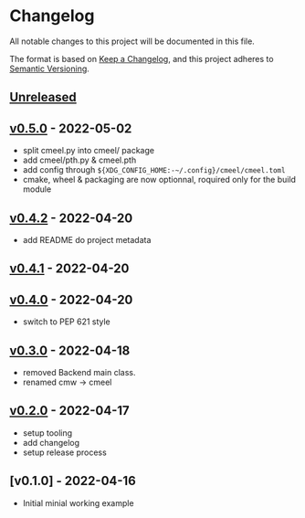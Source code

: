 # Changelog

All notable changes to this project will be documented in this file.

The format is based on [Keep a Changelog](https://keepachangelog.com/en/1.0.0/),
and this project adheres to [Semantic Versioning](https://semver.org/spec/v2.0.0.html).

## [Unreleased]

## [v0.5.0] - 2022-05-02

- split cmeel.py into cmeel/ package
- add cmeel/pth.py & cmeel.pth
- add config through `${XDG_CONFIG_HOME:-~/.config}/cmeel/cmeel.toml`
- cmake, wheel & packaging are now optionnal, roquired only for the build module

## [v0.4.2] - 2022-04-20

- add README do project metadata

## [v0.4.1] - 2022-04-20

## [v0.4.0] - 2022-04-20

- switch to PEP 621 style

## [v0.3.0] - 2022-04-18

- removed Backend main class.
- renamed cmw -> cmeel

## [v0.2.0] - 2022-04-17

- setup tooling
- add changelog
- setup release process

## [v0.1.0] - 2022-04-16

- Initial minial working example

[Unreleased]: https://github.com/nim65s/cmeel/compare/v0.4.2...main
[v0.5.0]: https://github.com/nim65s/cmeel/compare/v0.4.3...v0.5.0
[v0.4.2]: https://github.com/nim65s/cmeel/compare/v0.4.1...v0.4.2
[v0.4.1]: https://github.com/nim65s/cmeel/compare/v0.4.0...v0.4.1
[v0.4.0]: https://github.com/nim65s/cmeel/compare/v0.3.0...v0.4.0
[v0.3.0]: https://github.com/nim65s/cmeel/compare/v0.2.0...v0.3.0
[v0.2.0]: https://github.com/nim65s/cmeel/compare/v0.1.0...v0.2.0
[v2.0.0]: https://github.com/nim65s/cmeel/releases/tag/v0.1.0
